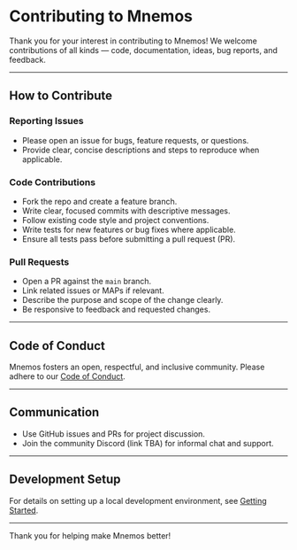 # Contributing to Mnemos

Thank you for your interest in contributing to Mnemos! We welcome contributions of all kinds — code, documentation, ideas, bug reports, and feedback.

---

## How to Contribute

### Reporting Issues

- Please open an issue for bugs, feature requests, or questions.
- Provide clear, concise descriptions and steps to reproduce when applicable.

### Code Contributions

- Fork the repo and create a feature branch.
- Write clear, focused commits with descriptive messages.
- Follow existing code style and project conventions.
- Write tests for new features or bug fixes where applicable.
- Ensure all tests pass before submitting a pull request (PR).

### Pull Requests

- Open a PR against the `main` branch.
- Link related issues or MAPs if relevant.
- Describe the purpose and scope of the change clearly.
- Be responsive to feedback and requested changes.

---

## Code of Conduct

Mnemos fosters an open, respectful, and inclusive community. Please adhere to our [Code of Conduct](CODE_OF_CONDUCT.md).

---

## Communication

- Use GitHub issues and PRs for project discussion.
- Join the community Discord (link TBA) for informal chat and support.

---

## Development Setup

For details on setting up a local development environment, see [Getting Started](getting-started.md).

---

Thank you for helping make Mnemos better!